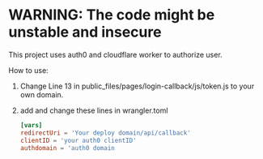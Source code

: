 # WARNING: The code might be unstable and insecure

This project uses auth0 and cloudflare worker to authorize user. 

How to use:

1. Change Line 13 in public_files/pages/login-callback/js/token.js to your own domain.

2. add and change these lines in wrangler.toml

   ```toml
   [vars]
   redirectUri = 'Your deploy domain/api/callback'
   clientID = 'your auth0 clientID'
   authdomain = 'auth0 domain
   ```

   